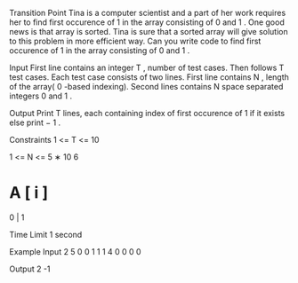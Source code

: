 Transition Point
Tina is a computer scientist and a part of her work requires her to find first occurence of
1
in the array consisting of
0
and
1
. One good news is that array is sorted. Tina is sure that a sorted array will give solution to this problem in more efficient way. Can you write code to find first occurence of
1
in the array consisting of
0
and
1
.

Input
First line contains an integer
T
, number of test cases. Then follows
T
test cases. Each test case consists of two lines.
First line contains
N
, length of the array(
0
-based indexing). Second lines contains
N
space separated integers
0
and
1
.

Output
Print
T
lines, each containing index of first occurence of
1
if it exists else print
−
1
.

Constraints
1
<=
T
<=
10

1
<=
N
<=
5
∗
10
6

A
[
i
]
=
0
|
1

Time Limit
1 second

Example
Input
2
5
0 0 1 1 1
4
0 0 0 0

Output
2
-1
